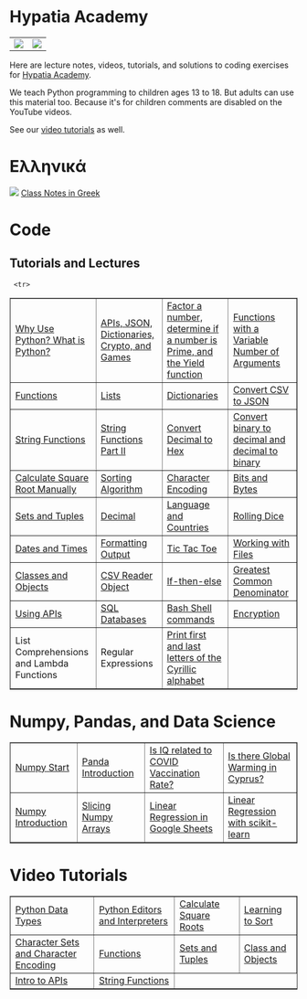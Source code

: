 # Hypatia Academy 
<table>
<tr>
  <td><img src="https://github.com/werowe/HypatiaAcademy/blob/master/images/logo.png"/></td>
<td><img src="https://github.com/werowe/HypatiaAcademy/blob/master/images/hypatia.png"/></td>
  </tr>
</table>

Here are lecture notes, videos, tutorials, and solutions to coding exercises for [Hypatia Academy](https://hypatiaacademy.io/en/index.html).

We teach Python programming to children ages 13 to 18.  But adults can use this material too.  Because it's for children comments are disabled on the YouTube videos.

See our [video tutorials](https://www.youtube.com/channel/UCmdy7GcXxuzetz1yWTTrLEA) as well.


# Ελληνικά
![](https://github.com/werowe/HypatiaAcademy/blob/master/images/greek.png) [Class Notes in Greek](https://github.com/werowe/HypatiaAcademy/blob/master/greek/README.md)



# Code

## Tutorials and Lectures

<table border="1">
 <tr>
<td><a href="https://github.com/werowe/HypatiaAcademy/blob/master/class/what%20is%20python.md">Why Use Python?  What is Python?</a></td> 
<td><a href="https://github.com/werowe/HypatiaAcademy/blob/master/class/16-may-2023-read-JSON-to%20dictionary.ipynb">APIs, JSON, Dictionaries, Crypto, and Games</a></td> 
   
 <td><a href="https://github.com/werowe/HypatiaAcademy/blob/master/class/factor_number.ipynb">Factor a number, determine if a number is Prime, and the Yield function</a></td> 
   
 <td><a href="https://github.com/werowe/HypatiaAcademy/blob/master/classNotes/functions-with-a-variable-number-of-arguments.ipynb">Functions with a Variable Number of Arguments</a></td> 
 </tr>
 
 <tr>
<td><a href="https://github.com/werowe/HypatiaAcademy/blob/master/basics/functions.ipynb">Functions</a></td> 
<td><a href="https://github.com/werowe/HypatiaAcademy/blob/master/basics/Array.ipynb">Lists</a></td> 
<td><a href="https://github.com/werowe/HypatiaAcademy/blob/master/basics/dictionaries.ipynb"> Dictionaries</a></td>  
<td><a href="https://github.com/werowe/HypatiaAcademy/blob/master/basics/convertCSVtoJSON.py">Convert CSV to JSON</a></td> 
</tr>
  
   <tr> 
 <td><a href="https://github.com/werowe/HypatiaAcademy/blob/master/basics/stringFunctions.ipynb">String Functions</a></td>
  <td><a href="https://github.com/werowe/HypatiaAcademy/blob/master/classNotes/String%20exercises%20II.ipynb">String Functions Part II</a></td>
  

<td><a href="https://github.com/werowe/HypatiaAcademy/blob/master/classNotes/decimal%20to%20hex.ipynb">Convert Decimal to Hex</a></td>
     
<td><a href="https://github.com/werowe/HypatiaAcademy/blob/master/class/9-june-2023-Bin_to_Decimal.ipynb">Convert binary to decimal and decimal to binary</a></td>
     
</tr>
   
<tr>
<td><a href="https://github.com/werowe/HypatiaAcademy/blob/master/algorithms/squareRoot.ipynb">Calculate Square Root Manually</a></td>
<td><a href="https://github.com/werowe/HypatiaAcademy/blob/master/class/26-may-2023-sorting-algorithms.ipynb">Sorting Algorithm</a></td>
<td><a href="https://github.com/werowe/HypatiaAcademy/blob/master/basics/character%20encoding.ipynb"> Character Encoding</a></td>
<td><a href="https://github.com/werowe/HypatiaAcademy/blob/master/basics/bitsAndBytes.ipynb">Bits and Bytes</a></td>
</tr>
 
<tr>
<td><a href="https://github.com/werowe/HypatiaAcademy/blob/master/basics/tuplesAndSetsLecture.ipynb"> Sets and Tuples</a></td>
<td><a href="https://github.com/werowe/HypatiaAcademy/blob/master/basics/Decimal%20Class.ipynb">Decimal</a></td> 
<td><a href="https://github.com/werowe/HypatiaAcademy/blob/master/basics/Localization.ipynb">Language and Countries</a></td> 
<td><a href="https://github.com/werowe/HypatiaAcademy/blob/master/assignment/rollDice.ipynb">Rolling Dice</a></td>
</tr>

<tr>
 <td><a href="https://github.com/werowe/HypatiaAcademy/blob/master/basics/Dates%20and%20Times.ipynb">Dates and Times</a>
<td><a href="https://github.com/werowe/HypatiaAcademy/blob/master/basics/formattedOutput.ipynb">Formatting Output</a></td>

<td><a href="https://github.com/werowe/HypatiaAcademy/blob/master/assignment/ticTacToe.ipynb">Tic Tac Toe</a>  
  

  <td><a href="https://github.com/werowe/HypatiaAcademy/blob/master/basics/working%20with%20files.ipynb">Working with Files</a></td>

 
   
 </tr>
 
  <tr> 

 <td><a href="https://github.com/werowe/HypatiaAcademy/blob/master/basics/Class%20and%20objects.ipynb">Classes and Objects</a></td>
 <td><a href="https://github.com/werowe/HypatiaAcademy/blob/master/assignment/convertCustomerCSVtoJSON.py">CSV Reader Object</a></td>
   <td><a href="https://github.com/werowe/HypatiaAcademy/blob/master/basics/if-then-else.ipynb">If-then-else</a></td>
   <td><a href="https://github.com/werowe/HypatiaAcademy/blob/master/class/13_june_2023_gcd.ipynb">Greatest Common Denominator</a></td>
 </tr>
  
   <tr> 
 <td><a href="https://github.com/werowe/HypatiaAcademy/blob/master/basics/APIs.ipynb">Using APIs</a></td>
   <td><a href="https://github.com/werowe/HypatiaAcademy/blob/master/basics/postgreSQL.md">SQL Databases</a></td>
  <td><a href="https://github.com/werowe/HypatiaAcademy/blob/master/basics/bashShellCommands.md">Bash Shell commands</a></td>
  
   <td><a href="https://github.com/werowe/HypatiaAcademy/blob/master/basics/encryption.ipynb">Encryption</a></td>
 </tr>

 
     <tr> 
 <td>List Comprehensions and Lambda Functions</td>
  <td>Regular Expressions</td>
   <td><a href="https://github.com/werowe/HypatiaAcademy/blob/master/class/27_june_2023_cyrillic_alphabet.ipynb">Print first and last letters of the Cyrillic alphabet </a></td>

 </tr>



 
    
</table>

# Numpy, Pandas, and Data Science

<table border="1">
 <tr>
   <td><a href="https://github.com/werowe/HypatiaAcademy/blob/master/numpy/numpy_tutorial_start.ipynb">Numpy Start</a></td> 

   <td><a href="https://github.com/werowe/HypatiaAcademy/blob/master/classNotes/Pandas%20Introduction.ipynb">Panda Introduction</a></td>
    
<td><a href="https://github.com/werowe/HypatiaAcademy/blob/master/classNotes/vaccines%20versus%20IQ%20linear%20regression.ipynb">Is IQ related to COVID Vaccination Rate?</a></td>

  <td><a href="https://github.com/werowe/HypatiaAcademy/blob/master/assignment/Paphosweather.ipynb">Is there Global Warming in Cyprus?</a></td>

</tr>

  <tr> 
 <td><a href="https://github.com/werowe/HypatiaAcademy/blob/master/classNotes/numpy.ipynb">Numpy Introduction</a></td>
<td><a href="https://github.com/werowe/HypatiaAcademy/blob/master/classNotes/14%20july%202021%20numpy%20dimensions%20and%20slicing.ipynb">Slicing Numpy Arrays</a></td>
 <td><a href="https://docs.google.com/spreadsheets/d/1-IFkDXQfhpKuUXGRNqLGaHmnELe2kYQZAm487fhz1WI/edit?usp=sharing">Linear Regression in Google Sheets</a></td>
 <td><a href="https://github.com/werowe/HypatiaAcademy/blob/master/classNotes/linearRegressionwithScikit-Learn.ipynb">Linear Regression with scikit-learn</a></td>
 </tr>
 
</table>


# Video Tutorials
<table border="1">
  <tr>
 <td><a href="https://youtu.be/oVk6z4sfzAQ">Python Data Types</a></td>
 <td><a href="https://youtu.be/oXvs7cZ84PQ">Python Editors and Interpreters</a></td>
 <td><a href="https://youtu.be/6u6oOUiia2Q">Calculate Square Roots</a></td>
 <td><a href="https://www.youtube.com/watch?v=6T6VNN8Qs4I">Learning to Sort</a></td>
 </tr>  
  
 <tr>
 <td><a href="https://youtu.be/nVdgxm0ah1c">Character Sets and Character Encoding</a></td>
 <td><a href="https://youtu.be/N3iFuashvjM">Functions</a></td>
 <td><a href="https://www.youtube.com/watch?v=qonWnyqBalg">Sets and Tuples</a></td>
 <td><a href="https://youtu.be/DLM9lD0yUdg">Class and Objects</a></td>     
 </tr>
 
  <tr>
 <td><a href="https://youtu.be/r7NW4C3yl64">Intro to APIs</a></td>
  
  <td><a href="https://us02web.zoom.us/rec/play/PpzbHcojnigvzaMG_pcBaF43LyV6U0-rYR_BPd1sJafOs2vi82-16w_YpriahMno-5cURCtZqa6-IOie.KDm-s6JIVPW12XJt?continueMode=true&_x_zm_rtaid=shsT9uk_Q82JLqcF2tqE0Q.1602681816401.4ca4859861a64eeb3b090dacb828e491&_x_zm_rhtaid=84">String Functions</a></td>
     
 </tr>
 </table>







